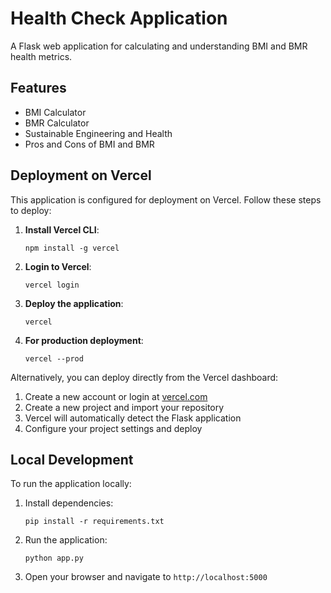 # Health Check Application

A Flask web application for calculating and understanding BMI and BMR health metrics.

## Features

- BMI Calculator
- BMR Calculator
- Sustainable Engineering and Health
- Pros and Cons of BMI and BMR

## Deployment on Vercel

This application is configured for deployment on Vercel. Follow these steps to deploy:

1. **Install Vercel CLI**:
   ```
   npm install -g vercel
   ```

2. **Login to Vercel**:
   ```
   vercel login
   ```

3. **Deploy the application**:
   ```
   vercel
   ```

4. **For production deployment**:
   ```
   vercel --prod
   ```

Alternatively, you can deploy directly from the Vercel dashboard:

1. Create a new account or login at [vercel.com](https://vercel.com)
2. Create a new project and import your repository
3. Vercel will automatically detect the Flask application
4. Configure your project settings and deploy

## Local Development

To run the application locally:

1. Install dependencies:
   ```
   pip install -r requirements.txt
   ```

2. Run the application:
   ```
   python app.py
   ```

3. Open your browser and navigate to `http://localhost:5000`

